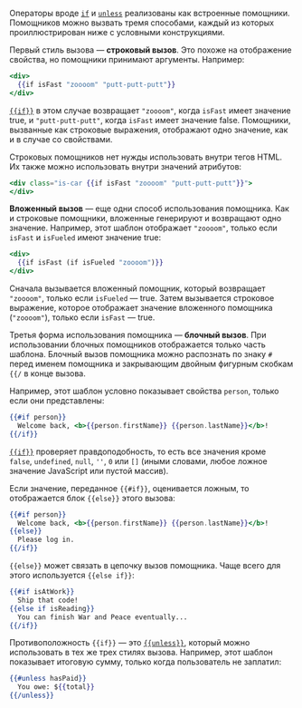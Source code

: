 Операторы вроде [`if`](http://emberjs.com/api/classes/Ember.Templates.helpers.html#method_if) и [`unless`](http://emberjs.com/api/classes/Ember.Templates.helpers.html#method_unless) реализованы как встроенные помощники. Помощников можно вызвать тремя способами, каждый из которых проиллюстрирован ниже с условными конструкциями.

Первый стиль вызова — **строковый вызов**. Это похоже на отображение свойства, но помощники принимают аргументы. Например:

```hbs
<div>
  {{if isFast "zoooom" "putt-putt-putt"}}
</div>
```

[`{{if}}`](http://emberjs.com/api/classes/Ember.Templates.helpers.html#method_if) в этом случае возвращает `"zoooom"`, когда `isFast` имеет значение true, и `"putt-putt-putt"`, когда `isFast` имеет значение false. Помощники, вызванные как строковые выражения, отображают одно значение, как и в случае со свойствами.

Строковых помощников нет нужды использовать внутри тегов HTML. Их также можно использовать внутри значений атрибутов:

```hbs
<div class="is-car {{if isFast "zoooom" "putt-putt-putt"}}">
</div>
```

**Вложенный вызов** — еще одни способ использования помощника. Как и строковые помощники, вложенные генерируют и возвращают одно значение. Например, этот шаблон отображает `"zoooom"`, только если `isFast` и `isFueled` имеют значение true:

```hbs
<div>
  {{if isFast (if isFueled "zoooom")}}
</div>
```

Сначала вызывается вложенный помощник, который возвращает `"zoooom"`, только если `isFueled` — true. Затем вызывается строковое выражение, которое отображает значение вложенного помощника (`"zoooom"`), только если `isFast` — true.

Третья форма использования помощника — **блочный вызов**. При использовании блочных помощников отображается только часть шаблона. Блочный вызов помощника можно распознать по знаку `#` перед именем помощника и закрывающим двойным фигурным скобкам `{{/` в конце вызова.

Например, этот шаблон условно показывает свойства `person`, только если они представлены:

```hbs
{{#if person}}
  Welcome back, <b>{{person.firstName}} {{person.lastName}}</b>!
{{/if}}
```

[`{{if}}`](http://emberjs.com/api/classes/Ember.Templates.helpers.html#method_if) проверяет правдоподобность, то есть все значения кроме `false`, `undefined`, `null`, `''`, `0` или `[]` (иными словами, любое ложное значение JavaScript или пустой массив).

Если значение, переданное `{{#if}}`, оценивается ложным, то отображается блок `{{else}}` этого вызова:

```hbs
{{#if person}}
  Welcome back, <b>{{person.firstName}} {{person.lastName}}</b>!
{{else}}
  Please log in.
{{/if}}
```

`{{else}}` может связать в цепочку вызов помощника. Чаще всего для этого используется `{{else if}}`:

```hbs
{{#if isAtWork}}
  Ship that code!
{{else if isReading}}
  You can finish War and Peace eventually...
{{/if}}
```

Противоположность `{{if}}` — это [`{{unless}}`](http://emberjs.com/api/classes/Ember.Templates.helpers.html#method_unless), который можно использовать в тех же трех стилях вызова. Например, этот шаблон показывает итоговую сумму, только когда пользователь не заплатил:

```hbs
{{#unless hasPaid}}
  You owe: ${{total}}
{{/unless}}
```